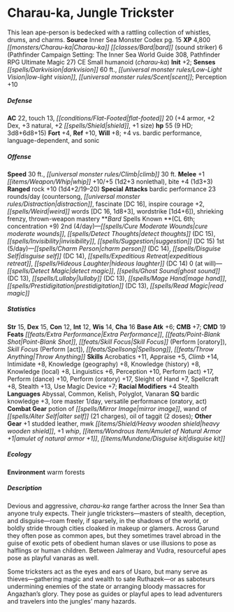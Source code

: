 ﻿---
cssclass: [monsters]
title1: Charau-ka, Jungle Trickster
desc_short: This lean ape-person is bedecked with a rattling collection of whistles,
  drums, and charms.
title2: Jungle Trickster
CR: 8
sources:
- name: Inner Sea Monster Codex
  page: 15
  link: http://paizo.com/products/btpy9elc?Pathfinder-Campaign-Setting-Inner-Sea-Monster-Codex
XP: 4800
race: Charau-ka
classes:
- 'bard (sound striker) 6 (Pathfinder Campaign Setting: The Inner Sea World Guide
  308, Pathfinder RPG Ultimate Magic 27)'
alignment: CE
size: Small
type: humanoid
subtypes:
- charau-ka
initiative:
  bonus: 2
senses:
  darkvision: 60
  low-light vision: true
  scent: true
AC:
  AC: 22
  touch: 13
  flat_footed: 20
  components:
    armor: 4
    dex: 2
    natural: 3
    shield: 2
    size: 1
HP:
  HP: 55
  long: 3d8+6d8+15
  HD: 9
saves:
  fort: 4
  ref: 10
  will: 8
  other: +4 vs. bardic performance, language-dependent, and sonic
speeds:
  base: 30
  climb: 30
attacks:
  melee:
  - - text: +1 whip +10/+5 (1d2+3 nonlethal)
      entries:
      - - damage: 1d2+3
          type: nonlethal
      attack: +1 whip
      bonus:
      - 10
      - 5
    - text: bite +4 (1d3+3)
      entries:
      - - damage: 1d3+3
      attack: bite
      bonus:
      - 4
  ranged:
  - - text: rock +10 (1d4+2/19-20)
      entries:
      - - damage: 1d4+2
          crit_range: 19-20
      attack: rock
      bonus:
      - 10
  special:
  - bardic performance 23 rounds/day (countersong, distraction, fascinate [DC 16],
    inspire courage +2, weird words [DC 16, 1d8+3], wordstrike [1d4+6])
  - shrieking frenzy
  - thrown-weapon mastery
spells:
  entries:
  - name: cure moderate wounds
    source: Bard
    level: 2
  - name: detect thoughts
    source: Bard
    level: 2
    DC: 15
  - name: invisibility
    source: Bard
    level: 2
  - name: suggestion
    source: Bard
    level: 2
    DC: 15
  - name: charm person
    source: Bard
    level: 1
    DC: 14
  - name: disguise self
    source: Bard
    level: 1
    DC: 14
  - name: expeditious retreat
    source: Bard
    level: 1
  - name: hideous laughter
    source: Bard
    level: 1
    DC: 14
  - name: detect magic
    source: Bard
    level: 0
  - name: ghost sound
    source: Bard
    level: 0
    DC: 13
  - name: lullaby
    source: Bard
    level: 0
    DC: 13
  - name: mage hand
    source: Bard
    level: 0
  - name: prestidigitation
    source: Bard
    level: 0
    DC: 13
  - name: read magic
    source: Bard
    level: 0
  sources:
  - name: Bard
    type: known
    CL: 6
    concentration: 9
    slots:
      2: 4
      1: 5
      0: at-will
ability_scores:
  STR: 15
  DEX: 15
  CON: 12
  INT: 12
  WIS: 14
  CHA: 16
BAB: 6
CMB: 7
CMD: 19
feats:
- name: Extra Performance
- name: Point-Blank Shot
- name: Skill Focus (Perform [oratory])
- name: Skill Focus (Perform [act])
- superscripts:
  - UM
  name: Spellsong
- is_bonus: true
  name: Throw Anything
skills:
  Acrobatics: 11
  Appraise: 5
  Climb: 14
  Intimidate: 8
  Knowledge (geography): 8
  Knowledge (history): 8
  Knowledge (local): 8
  Linguistics: 6
  Perception: 10
  Perform (act): 17
  Perform (dance): 10
  Perform (oratory): 17
  Sleight of Hand: 7
  Spellcraft: 8
  Stealth: 13
  Use Magic Device: 7
  _racial_mods:
    Stealth:
      _: 4
languages:
- Abyssal
- Common
- Kelish
- Polyglot
- Vanaran
special_qualities:
- bardic knowledge +3
- lore master 1/day
- versatile performance (oratory, act)
gear:
  combat:
  - potion of mirror image
  - wand of alter self (21 charges)
  - oil of taggit (2 doses)
  other:
  - +1 studded leather
  - mwk heavy wooden shield
  - +1 whip
  - amulet of natural armor +1
  - disguise kit
ecology:
  environment: warm forests
desc_long: |-
  Devious and aggressive, charau-ka range farther across the Inner Sea than anyone truly expects. Their jungle tricksters-masters of stealth, deception, and disguise-roam freely, if sparsely, in the shadows of the world, or boldly stride through cities cloaked in makeup or glamers. Across Garund they often pose as common apes, but they sometimes travel abroad in the guise of exotic pets of obedient human slaves or use illusions to pose as halflings or human children. Between Jalmeray and Vudra, resourceful apes pose as playful vanaras as well.

   Some tricksters act as the eyes and ears of Usaro, but many serve as thieves-gathering magic and wealth to sate Ruthazek-or as saboteurs undermining enemies of the state or arranging bloody massacres for Angazhan's glory. They pose as guides or playful apes to lead adventurers and travelers into the jungles' many hazards.

---

# Charau-ka, Jungle Trickster
This lean ape-person is bedecked with a rattling collection of whistles, drums, and charms.
**Source** Inner Sea Monster Codex pg. 15
**XP** 4,800
_[[monsters/Charau-ka|Charau-ka]]_ _[[classes/Bard|bard]]_ (sound striker) 6 (Pathfinder Campaign Setting: The Inner Sea World Guide 308, Pathfinder RPG Ultimate Magic 27)
CE Small humanoid (_charau-ka_)
**Init** +2; **Senses** _[[spells/Darkvision|darkvision]]_ 60 ft., _[[universal monster rules/Low-Light Vision|low-light vision]]_, _[[universal monster rules/Scent|scent]]_; Perception +10

##### Defense

**AC** 22, touch 13, _[[conditions/Flat-Footed|flat-footed]]_ 20 (+4 armor, +2 Dex, +3 natural, +2 _[[spells/Shield|shield]]_, +1 size)
**hp** 55 (9 HD; 3d8+6d8+15)
**Fort** +4, **Ref** +10, **Will** +8; +4 vs. bardic performance, language-dependent, and sonic

##### Offense
**Speed** 30 ft., _[[universal monster rules/Climb|climb]]_ 30 ft.
**Melee** +1 _[[items/Weapon/Whip|whip]]_ +10/+5 (1d2+3 nonlethal), bite +4 (1d3+3)
**Ranged** rock +10 (1d4+2/19–20)
**Special Attacks** bardic performance 23 rounds/day (countersong, _[[universal monster rules/Distraction|distraction]]_, fascinate [DC 16], inspire courage +2, _[[spells/Weird|weird]]_ words [DC 16, 1d8+3], wordstrike [1d4+6]), shrieking frenzy, thrown-weapon mastery
**_Bard_ Spells Known **(CL 6th; concentration +9)
2nd (4/day)—_[[spells/Cure Moderate Wounds|cure moderate wounds]]_, _[[spells/Detect Thoughts|detect thoughts]]_ (DC 15), _[[spells/Invisibility|invisibility]]_, _[[spells/Suggestion|suggestion]]_ (DC 15)
1st (5/day)—_[[spells/Charm Person|charm person]]_ (DC 14), _[[spells/Disguise Self|disguise self]]_ (DC 14), _[[spells/Expeditious Retreat|expeditious retreat]]_, _[[spells/Hideous Laughter|hideous laughter]]_ (DC 14)
0 (at will)—_[[spells/Detect Magic|detect magic]]_, _[[spells/Ghost Sound|ghost sound]]_ (DC 13), _[[spells/Lullaby|lullaby]]_ (DC 13), _[[spells/Mage Hand|mage hand]]_, _[[spells/Prestidigitation|prestidigitation]]_ (DC 13), _[[spells/Read Magic|read magic]]_

##### Statistics
**Str** 15, **Dex** 15, **Con** 12, **Int** 12, **Wis** 14, **Cha** 16
**Base Atk** +6; **CMB** +7; **CMD** 19
**Feats** _[[feats/Extra Performance|Extra Performance]]_, _[[feats/Point-Blank Shot|Point-Blank Shot]]_, _[[feats/Skill Focus|Skill Focus]]_ (Perform [oratory]), _Skill Focus_ (Perform [act]), _[[feats/Spellsong|Spellsong]]_, _[[feats/Throw Anything|Throw Anything]]_
**Skills** Acrobatics +11, Appraise +5, _Climb_ +14, Intimidate +8, Knowledge (geography) +8, Knowledge (history) +8, Knowledge (local) +8, Linguistics +6, Perception +10, Perform (act) +17, Perform (dance) +10, Perform (oratory) +17, Sleight of Hand +7, Spellcraft +8, Stealth +13, Use Magic Device +7; **Racial Modifiers** +4 Stealth
**Languages** Abyssal, Common, Kelish, Polyglot, Vanaran
**SQ** bardic knowledge +3, lore master 1/day, versatile performance (oratory, act)
**Combat Gear** potion of _[[spells/Mirror Image|mirror image]]_, wand of _[[spells/Alter Self|alter self]]_ (21 charges), oil of taggit (2 doses); **Other Gear** +1 studded leather, mwk _[[items/Shield/Heavy wooden shield|heavy wooden shield]]_, +1 _whip_, _[[items/Wondrous Item/Amulet of Natural Armor +1|amulet of natural armor +1]]_, _[[items/Mundane/Disguise kit|disguise kit]]_

##### Ecology

**Environment** warm forests

##### Description

Devious and aggressive, _charau-ka_ range farther across the Inner Sea than anyone truly expects. Their jungle tricksters—masters of stealth, deception, and disguise—roam freely, if sparsely, in the shadows of the world, or boldly stride through cities cloaked in makeup or glamers. Across Garund they often pose as common apes, but they sometimes travel abroad in the guise of exotic pets of obedient human slaves or use illusions to pose as halflings or human children. Between Jalmeray and Vudra, resourceful apes pose as playful vanaras as well.

Some tricksters act as the eyes and ears of Usaro, but many serve as thieves—gathering magic and wealth to sate Ruthazek—or as saboteurs undermining enemies of the state or arranging bloody massacres for Angazhan’s glory. They pose as guides or playful apes to lead adventurers and travelers into the jungles’ many hazards.